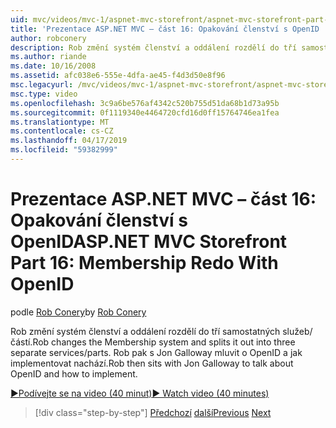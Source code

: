 ```yaml
---
uid: mvc/videos/mvc-1/aspnet-mvc-storefront/aspnet-mvc-storefront-part-16-membership-redo-with-openid
title: 'Prezentace ASP.NET MVC – část 16: Opakování členství s OpenID | Dokumentace Microsoftu'
author: robconery
description: Rob změní systém členství a oddálení rozdělí do tří samostatných služeb/částí. Rob pak umístěná s Jon Galloway mluvit o OpenID a jak uchá...
ms.author: riande
ms.date: 10/16/2008
ms.assetid: afc038e6-555e-4dfa-ae45-f4d3d50e8f96
msc.legacyurl: /mvc/videos/mvc-1/aspnet-mvc-storefront/aspnet-mvc-storefront-part-16-membership-redo-with-openid
msc.type: video
ms.openlocfilehash: 3c9a6be576af4342c520b755d51da68b1d73a95b
ms.sourcegitcommit: 0f1119340e4464720cfd16d0ff15764746ea1fea
ms.translationtype: MT
ms.contentlocale: cs-CZ
ms.lasthandoff: 04/17/2019
ms.locfileid: "59382999"
---
```

# <a name="aspnet-mvc-storefront-part-16-membership-redo-with-openid"></a><span data-ttu-id="af032-104">Prezentace ASP.NET MVC – část 16: Opakování členství s OpenID</span><span class="sxs-lookup"><span data-stu-id="af032-104">ASP.NET MVC Storefront Part 16: Membership Redo With OpenID</span></span>

<span data-ttu-id="af032-105">podle [Rob Conery](https://github.com/robconery)</span><span class="sxs-lookup"><span data-stu-id="af032-105">by [Rob Conery](https://github.com/robconery)</span></span>

<span data-ttu-id="af032-106">Rob změní systém členství a oddálení rozdělí do tří samostatných služeb/částí.</span><span class="sxs-lookup"><span data-stu-id="af032-106">Rob changes the Membership system and splits it out into three separate services/parts.</span></span> <span data-ttu-id="af032-107">Rob pak s Jon Galloway mluvit o OpenID a jak implementovat nachází.</span><span class="sxs-lookup"><span data-stu-id="af032-107">Rob then sits with Jon Galloway to talk about OpenID and how to implement.</span></span>

[<span data-ttu-id="af032-108">&#9654;Podívejte se na video (40 minut)</span><span class="sxs-lookup"><span data-stu-id="af032-108">&#9654; Watch video (40 minutes)</span></span>](https://channel9.msdn.com/Blogs/ASP-NET-Site-Videos/aspnet-mvc-storefront-part-16-membership-redo-with-openid)

> [!div class="step-by-step"]
> <span data-ttu-id="af032-109">[Předchozí](aspnet-mvc-storefront-part-15-public-code-review.md)
> [další](aspnet-mvc-storefront-part-17-checkout-with-jeff-atwood.md)</span><span class="sxs-lookup"><span data-stu-id="af032-109">[Previous](aspnet-mvc-storefront-part-15-public-code-review.md)
[Next](aspnet-mvc-storefront-part-17-checkout-with-jeff-atwood.md)</span></span>
